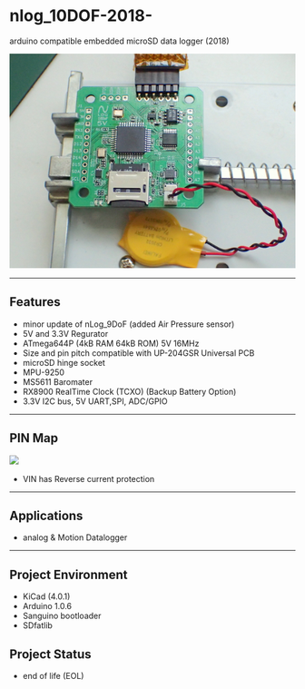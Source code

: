 # nlog_10DOF-2018-
arduino compatible embedded microSD data logger (2018)

![PCB](img/nlog-10D_PCB.JPG "nlog-10D")

----------

## Features ##

- minor update of nLog_9DoF (added Air Pressure sensor)
- 5V and 3.3V Regurator
- ATmega644P (4kB RAM 64kB ROM) 5V 16MHz 
- Size and pin pitch compatible with UP-204GSR Universal PCB
- microSD hinge socket 
- MPU-9250
- MS5611  Baromater
- RX8900 RealTime Clock (TCXO) (Backup Battery Option)
- 3.3V I2C bus, 5V UART,SPI, ADC/GPIO 

----------
## PIN Map ##
![](https://lh3.googleusercontent.com/-3T_8-NXExGs/Vua3GfrmexI/AAAAAAAAF-A/-ZxofDaCSZUEy8PXlRDVk4-Gqtd6r87JwCCo/s598-Ic42/pinmap.JPG)

- VIN has Reverse current protection

----------

## Applications ##

- analog & Motion Datalogger

----------

## Project Environment ##

- KiCad (4.0.1)
- Arduino 1.0.6
- Sanguino bootloader
- SDfatlib

## Project Status ##

- end of life (EOL)
 